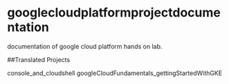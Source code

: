 # googlecloudplatformprojectdocumentation
documentation of google cloud platform hands on lab.

##Translated Projects

console_and_cloudshell
googleCloudFundamentals_gettingStartedWithGKE


